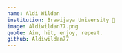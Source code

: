```yaml
---
name: Aldi Wildan
institution: Brawijaya University 🚩
image: Aldiwildan77.png
quote: Aim, hit, enjoy, repeat.
github: Aldiwildan77
---
```

